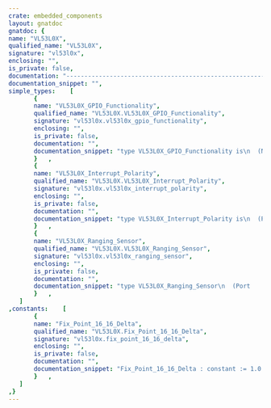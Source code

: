 ```yaml
---
crate: embedded_components
layout: gnatdoc
gnatdoc: {
name: "VL53L0X",
qualified_name: "VL53L0X",
signature: "vl53l0x",
enclosing: "",
is_private: false,
documentation: "----------------------------------------------------------------------------\n                                                                          --\n                 Copyright (C) 2017, 2020, AdaCore                        --\n                                                                          --\n  Redistribution and use in source and binary forms, with or without      --\n  modification, are permitted provided that the following conditions are  --\n  met:                                                                    --\n     1. Redistributions of source code must retain the above copyright    --\n        notice, this list of conditions and the following disclaimer.     --\n     2. Redistributions in binary form must reproduce the above copyright --\n        notice, this list of conditions and the following disclaimer in   --\n        the documentation and/or other materials provided with the        --\n        distribution.                                                     --\n     3. Neither the name of STMicroelectronics nor the names of its       --\n        contributors may be used to endorse or promote products derived   --\n        from this software without specific prior written permission.     --\n                                                                          --\n   THIS SOFTWARE IS PROVIDED BY THE COPYRIGHT HOLDERS AND CONTRIBUTORS    --\n   \"AS IS\" AND ANY EXPRESS OR IMPLIED WARRANTIES, INCLUDING, BUT NOT      --\n   LIMITED TO, THE IMPLIED WARRANTIES OF MERCHANTABILITY AND FITNESS FOR  --\n   A PARTICULAR PURPOSE ARE DISCLAIMED. IN NO EVENT SHALL THE COPYRIGHT   --\n   HOLDER OR CONTRIBUTORS BE LIABLE FOR ANY DIRECT, INDIRECT, INCIDENTAL, --\n   SPECIAL, EXEMPLARY, OR CONSEQUENTIAL DAMAGES (INCLUDING, BUT NOT       --\n   LIMITED TO, PROCUREMENT OF SUBSTITUTE GOODS OR SERVICES; LOSS OF USE,  --\n   DATA, OR PROFITS; OR BUSINESS INTERRUPTION) HOWEVER CAUSED AND ON ANY  --\n   THEORY OF LIABILITY, WHETHER IN CONTRACT, STRICT LIABILITY, OR TORT    --\n   (INCLUDING NEGLIGENCE OR OTHERWISE) ARISING IN ANY WAY OUT OF THE USE  --\n   OF THIS SOFTWARE, EVEN IF ADVISED OF THE POSSIBILITY OF SUCH DAMAGE.   --\n                                                                          --\n                                                                          --\n  This file is based on X-CUBE-53L0A1 STM32Cube expansion                 --\n                                                                          --\n   COPYRIGHT(c) 2016 STMicroelectronics                                   --\n----------------------------------------------------------------------------",
documentation_snippet: "",
simple_types:    [
       {
       name: "VL53L0X_GPIO_Functionality",
       qualified_name: "VL53L0X.VL53L0X_GPIO_Functionality",
       signature: "vl53l0x.vl53l0x_gpio_functionality",
       enclosing: "",
       is_private: false,
       documentation: "",
       documentation_snippet: "type VL53L0X_GPIO_Functionality is\n  (No_Interrupt,\n   Level_Low,\n   Level_High,\n   Out_Of_Window,\n   New_Sample_Ready);",
       }   ,
       {
       name: "VL53L0X_Interrupt_Polarity",
       qualified_name: "VL53L0X.VL53L0X_Interrupt_Polarity",
       signature: "vl53l0x.vl53l0x_interrupt_polarity",
       enclosing: "",
       is_private: false,
       documentation: "",
       documentation_snippet: "type VL53L0X_Interrupt_Polarity is\n  (Polarity_Low,\n   Polarity_High);",
       }   ,
       {
       name: "VL53L0X_Ranging_Sensor",
       qualified_name: "VL53L0X.VL53L0X_Ranging_Sensor",
       signature: "vl53l0x.vl53l0x_ranging_sensor",
       enclosing: "",
       is_private: false,
       documentation: "",
       documentation_snippet: "type VL53L0X_Ranging_Sensor\n  (Port   : not null HAL.I2C.Any_I2C_Port;\n   Timing : not null HAL.Time.Any_Delays) is limited private;",
       }   ,
   ]
,constants:    [
       {
       name: "Fix_Point_16_16_Delta",
       qualified_name: "VL53L0X.Fix_Point_16_16_Delta",
       signature: "vl53l0x.fix_point_16_16_delta",
       enclosing: "",
       is_private: false,
       documentation: "",
       documentation_snippet: "Fix_Point_16_16_Delta : constant := 1.0 / (2.0 ** 16);",
       }   ,
   ]
,}
---
```

